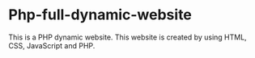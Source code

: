 # Php-full-dynamic-website
This is a PHP dynamic website. This website is created by using HTML, CSS, JavaScript and PHP. 
